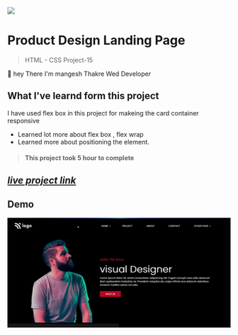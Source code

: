 ![](https://img.shields.io/badge/Live%20Project%2015-Product%20Design%20Landing%20Page-brightgreen)

# Product Design Landing Page
> HTML - CSS Project-15

🙌 hey There I'm mangesh Thakre Wed Developer 
##  What I've learnd form this project 

 I have used flex box in this project for makeing the card container responsive
 - Learned lot more about flex box , flex wrap 
 - Learned more about positioning the element.


> #### This project took 5 hour to complete  

 ##  _[live project link](https://full-stack-js-html-css-project-15.netlify.app/ "HTML-CSS_Project-15" )_

## Demo
![alt text](https://github.com/MangeshThakre/HTML-CSS-Project-15/blob/master/project-15.gif)
